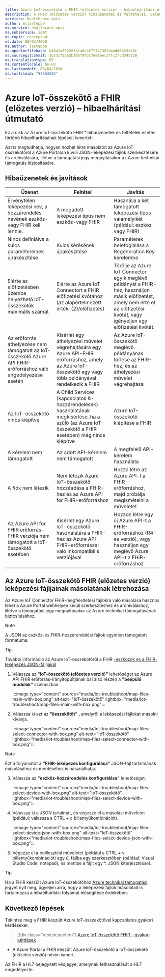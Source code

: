 ```yaml
---
title: Azure IoT-összekötő a FHIR (előzetes verzió) – hibaelhárítási útmutató és útmutató
description: A FHIR (előzetes verzió) hibaüzenetei és feltételei, valamint a leképezési fájlok másolása a közös Azure IoT-összekötővel
services: healthcare-apis
author: msjasteppe
ms.service: healthcare-apis
ms.subservice: iomt
ms.topic: conceptual
ms.date: 08/03/2020
ms.author: jasteppe
ms.openlocfilehash: b404fa5322d3afa8cbf71741382d44dd0433d49c
ms.sourcegitcommit: 1b2d1755b2bf85f97b27e8fbec2ffc2fcd345120
ms.translationtype: MT
ms.contentlocale: hu-HU
ms.lasthandoff: 08/04/2020
ms.locfileid: "87553682"
---
```

# <a name="azure-iot-connector-for-fhir-preview-troubleshooting-guide"></a>Azure IoT-összekötő a FHIR (előzetes verzió) – hibaelhárítási útmutató

Ez a cikk az Azure IoT-összekötő FHIR * hibaüzenetek és feltételek esetén történő hibaelhárításának lépéseit ismerteti.  

Azt is megtudhatja, hogyan hozhat létre másolatot az Azure IoT-összekötőről a Azure Portalon kívüli JSON-leképezési fájlok szerkesztésére és archiválására, illetve a támogatási jegy megnyitásakor az Azure technikai támogatás biztosítására. 

## <a name="error-messages-and-fixes"></a>Hibaüzenetek és javítások

|Üzenet   |Feltétel  |Javítás         |
|----------|-----------|------------|
|Érvénytelen leképezési név, a hozzárendelés nevének eszköz-vagy FHIR kell lennie.|A megadott leképezési típus nem eszköz-vagy FHIR|Használja a két támogatott leképezési típus valamelyikét (például: eszköz vagy FHIR)|
|Nincs definiálva a kulcs paramétereinek újrakészítése|Kulcs kérésének újrakészítése|Paraméterek belefoglalása a Regeneration Key kérelembe|
|Elérte az előfizetésben üzembe helyezhető IoT-összekötők maximális számát|Elérte az Azure IoT Connectort a FHIR előfizetési kvótához (az alapértelmezett érték: (2)/előfizetés)|Törölje az Azure IoT Connector egyik meglévő példányát a FHIR-hez, használjon másik előfizetést, amely nem érte el az előfizetési kvótát, vagy igényeljen egy előfizetési kvótát.|
|Az erőforrás áthelyezése nem támogatott az IoT-összekötő Azure API FHIR-erőforráshoz való engedélyezése esetén|Kísérlet egy áthelyezési művelet végrehajtására egy Azure API-FHIR erőforráshoz, amely az Azure IoT-összekötő egy vagy több példányával rendelkezik a FHIR|Az Azure IoT-összekötő meglévő példányának törlése az FHIR-hez, és az áthelyezési művelet végrehajtása|
|Az IoT-összekötő nincs kiépítve|A Child Services (kapcsolatok &-hozzárendelések) használatának megkísérlése, ha a szülő (az Azure IoT-összekötő a FHIR esetében) még nincs kiépítve|Azure IoT-összekötő kiépítése a FHIR|
|A kérelem nem támogatott|Az adott API-kérelem nem támogatott|A megfelelő API-kérelem használata|
|A fiók nem létezik|Nem létezik Azure IoT-összekötő hozzáadása a FHIR-hez és az Azure API for FHIR-erőforráshoz|Hozza létre az Azure API-t a FHIR-erőforráshoz, majd próbálja megismételni a műveletet.|
|Az Azure API for FHIR erőforrás-FHIR verziója nem támogatott a IoT-összekötő esetében|Kísérlet egy Azure IoT-összekötő használatára a FHIR-hez az Azure API FHIR-erőforrással való inkompatibilis verziójával|Hozzon létre egy új Azure API-t a FHIR-erőforráshoz (R4-es verzió), vagy használjon egy meglévő Azure API-t a FHIR-erőforráshoz

## <a name="creating-copies-of-the-azure-iot-connector-for-fhir-preview-mapping-files"></a>Az Azure IoT-összekötő FHIR (előzetes verzió) leképezési fájljainak másolatának létrehozása
Az Azure IoT Connector FHIR-megfeleltetési fájlokra való másolása hasznos lehet a Azure Portal webhelyen kívüli szerkesztéshez és archiváláshoz, illetve a támogatási jegy megnyitásakor az Azure technikai támogatásának biztosításához.

> [!NOTE]
> A JSON az eszköz-és FHIR-hozzárendelési fájlok egyetlen támogatott formátuma.

> [!TIP]
> További információ az Azure IoT-összekötőről a FHIR [-eszközök és a FHIR-leképezés JSON-fájljairól](https://docs.microsoft.com/azure/healthcare-apis/iot-mapping-templates)

1. Válassza az **"IoT-összekötő (előzetes verzió)"** lehetőséget az Azure API FHIR erőforrás-irányítópultjának bal alsó részén a **"beépülő modulok"** szakaszban.

   :::image type="content" source="media/iot-troubleshoot/map-files-main-with-box.png" alt-text="IoT-összekötő" lightbox="media/iot-troubleshoot/map-files-main-with-box.png":::

2. Válassza ki azt az **"összekötőt"** , amelyről a leképezési fájlokat másolni kívánja.

   :::image type="content" source="media/iot-troubleshoot/map-files-select-connector-with-box.png" alt-text="IoT-összekötő" lightbox="media/iot-troubleshoot/map-files-select-connector-with-box.png":::

> [!NOTE]
> Ezt a folyamatot a **"FHIR-leképezés konfigurálása"** JSON-fájl tartalmának másolásához és mentéséhez is használhatja.

3. Válassza az **"eszköz-hozzárendelés konfigurálása"** lehetőséget.

    :::image type="content" source="media/iot-troubleshoot/map-files-select-device-with-box.png" alt-text="IoT-összekötő" lightbox="media/iot-troubleshoot/map-files-select-device-with-box.png":::

4. Válassza ki a JSON tartalmát, és végezze el a másolási műveletet (például: válassza a CTRL + c billentyűkombinációt). 

   :::image type="content" source="media/iot-troubleshoot/map-files-select-device-json-with-box.png" alt-text="IoT-összekötő" lightbox="media/iot-troubleshoot/map-files-select-device-json-with-box.png":::

5. Végezze el a beillesztési műveletet (például a CTRL + v billentyűkombinációt) egy új fájlba egy szerkesztőben (például: Visual Studio Code, notepad), és mentse a fájlt egy *. JSON kiterjesztéssel.

> [!TIP]
> Ha a FHIR készült Azure IoT-összekötőhöz [Azure technikai támogatási](https://azure.microsoft.com/support/create-ticket/) jegyet nyit meg, ügyeljen arra, hogy a leképezési fájlok másolatait is tartalmazza a hibaelhárítási folyamat elősegítése érdekében.

## <a name="next-steps"></a>Következő lépések

Tekintse meg a FHIR készült Azure IoT-összekötővel kapcsolatos gyakori kérdéseket.

>[!div class="nextstepaction"]
>[Azure IoT-összekötő FHIR – gyakori kérdések](fhir-faq.md#azure-iot-connector-for-fhir-preview)

* A Azure Portal a FHIR készült Azure IoT-összekötő a IoT-összekötő (előzetes verzió) néven ismert.

Az FHIR a HL7 bejegyzett védjegye, amelynek felhasználását a HL7 engedélyezte.